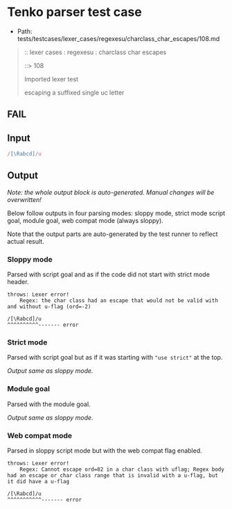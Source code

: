 # Tenko parser test case

- Path: tests/testcases/lexer_cases/regexesu/charclass_char_escapes/108.md

> :: lexer cases : regexesu : charclass char escapes
>
> ::> 108
>
> Imported lexer test
>
> escaping a suffixed single uc letter

## FAIL

## Input

`````js
/[\Rabcd]/u
`````

## Output

_Note: the whole output block is auto-generated. Manual changes will be overwritten!_

Below follow outputs in four parsing modes: sloppy mode, strict mode script goal, module goal, web compat mode (always sloppy).

Note that the output parts are auto-generated by the test runner to reflect actual result.

### Sloppy mode

Parsed with script goal and as if the code did not start with strict mode header.

`````
throws: Lexer error!
    Regex: the char class had an escape that would not be valid with and without u-flag (ord=-2)

/[\Rabcd]/u
^^^^^^^^^^------- error
`````

### Strict mode

Parsed with script goal but as if it was starting with `"use strict"` at the top.

_Output same as sloppy mode._

### Module goal

Parsed with the module goal.

_Output same as sloppy mode._

### Web compat mode

Parsed in sloppy script mode but with the web compat flag enabled.

`````
throws: Lexer error!
    Regex: Cannot escape ord=82 in a char class with uflag; Regex body had an escape or char class range that is invalid with a u-flag, but it did have a u-flag

/[\Rabcd]/u
^^^^^^^^^^^------- error
`````

